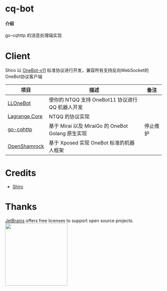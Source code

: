 # cq-bot

#### 介绍
go-cqhttp 的消息处理端实现

# Client

Shiro 以 [OneBot-v11](https://github.com/howmanybots/onebot/tree/master/v11/specs)
标准协议进行开发，兼容所有支持反向WebSocket的OneBot协议客户端

| 项目                                                        | 描述                                              | 备注     |
| ----------------------------------------------------------- | ------------------------------------------------- | -------- |
| [LLOneBot](https://github.com/LLOneBot/LLOneBot)            | 使你的 NTQQ 支持 OneBot11 协议进行 QQ 机器人开发  |          |
| [Lagrange.Core](https://github.com/KonataDev/Lagrange.Core) | NTQQ 的协议实现                                   |          |
| [go-cqhttp](https://github.com/Mrs4s/go-cqhttp)             | 基于 Mirai 以及 MiraiGo 的 OneBot Golang 原生实现 | 停止维护 |
| [OpenShamrock](https://github.com/whitechi73/OpenShamrock)  | 基于 Xposed 实现 OneBot 标准的机器人框架          |          |

# Credits
* [Shiro](https://github.com/MisakaTAT/Shiro)

# Thanks
[JetBrains](https://www.jetbrains.com/?from=cq-bot) offers free licenses to support open source projects.
[<img src="https://mikuac.com/images/jetbrains-variant-3.png" width="200"/>](https://www.jetbrains.com/?from=cq-bot)